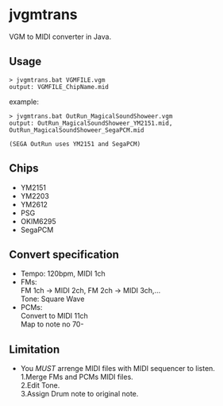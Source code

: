 # jvgmtrans
VGM to MIDI converter in Java.

## Usage
    > jvgmtrans.bat VGMFILE.vgm  
    output: VGMFILE_ChipName.mid

example:

    > jvgmtrans.bat OutRun_MagicalSoundShoweer.vgm
    output: OutRun_MagicalSoundShoweer_YM2151.mid, OutRun_MagicalSoundShoweer_SegaPCM.mid

    (SEGA OutRun uses YM2151 and SegaPCM)


## Chips
* YM2151
* YM2203
* YM2612
* PSG
* OKIM6295
* SegaPCM

## Convert specification
* Tempo: 120bpm, MIDI 1ch
* FMs:  
FM 1ch -&gt; MIDI 2ch, FM 2ch -&gt; MIDI 3ch,...  
Tone: Square Wave  
* PCMs:  
Convert to MIDI 11ch  
Map to note no 70-

## Limitation
* You *MUST* arrenge MIDI files with MIDI sequencer to listen.  
1.Merge FMs and PCMs MIDI files.  
2.Edit Tone.  
3.Assign Drum note to original note.  

